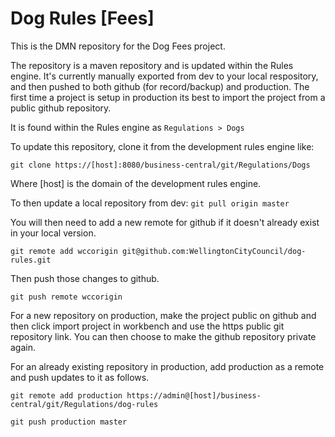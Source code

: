 Dog Rules [Fees]
=======================

This is the DMN repository for the Dog Fees project.

The repository is a maven repository and is updated within the Rules engine. It's currently manually exported from dev to your local respository, and then pushed to both github (for record/backup) and production.
The first time a project is setup in production its best to import the project from a public github repository.

It is found within the Rules engine as `Regulations > Dogs`

To update this repository, clone it from the development rules engine like:

`git clone https://[host]:8080/business-central/git/Regulations/Dogs`

Where [host] is the domain of the development rules engine.

To then update a local repository from dev:
`git pull origin master`

You will then need to add a new remote for github if it doesn't already exist in your local version.

`git remote add wccorigin git@github.com:WellingtonCityCouncil/dog-rules.git`

Then push those changes to github.

`git push remote wccorigin`

For a new repository on production, make the project public on github and then click import project in workbench and use the https public git repository link. You can then choose to make the github repository private again.

For an already existing repository in production, add production as a remote and push updates to it as follows.

`git remote add production https://admin@[host]/business-central/git/Regulations/dog-rules`

`git push production master`

